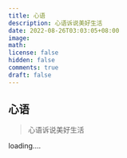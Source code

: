 ```yaml
---
title: 心语
description: 心语诉说美好生活
date: 2022-08-26T03:03:05+08:00
image:
math:
license: false
hidden: false
comments: true
draft: false
---
```

## 心语
> 心语诉说美好生活


loading....
